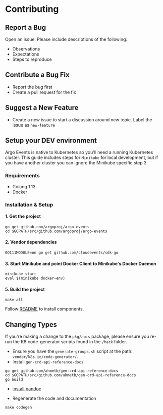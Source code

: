 # Contributing


## Report a Bug
Open an issue. Please include descriptions of the following:
- Observations
- Expectations
- Steps to reproduce

## Contribute a Bug Fix
- Report the bug first
- Create a pull request for the fix

## Suggest a New Feature
- Create a new issue to start a discussion around new topic. Label the issue as `new-feature`

## Setup your DEV environment
Argo Events is native to Kubernetes so you'll need a running Kubernetes cluster. This guide includes steps for `Minikube` for local development, but if you have another cluster you can ignore the Minikube specific step 3.

### Requirements
- Golang 1.13
- Docker

### Installation & Setup

#### 1. Get the project
```
go get github.com/argoproj/argo-events
cd $GOPATH/src/github.com/argoproj/argo-events
```

#### 2. Vendor dependencies
```
GO111MODULE=on go get github.com/cloudevents/sdk-go
```

#### 3. Start Minikube and point Docker Client to Minikube's Docker Daemon
```
minikube start
eval $(minikube docker-env)
```

#### 5. Build the project
```
make all
```

Follow [README](README.md#install) to install components.

## Changing Types
If you're making a change to the `pkg/apis`  package, please ensure you re-run the K8 code-generator scripts found in the `/hack` folder.

* Ensure you have the `generate-groups.sh` script at the path: `vendor/k8s.io/code-generator/`.
* Install `gen-crd-api-reference-docs`

```
go get github.com/ahmetb/gen-crd-api-reference-docs
cd $GOPATH/src/github.com/ahmetb/gen-crd-api-reference-docs
go build
```

* [install pandoc](https://pandoc.org/installing.html)

* Regenerate the code and documentation

```
make codegen
```
